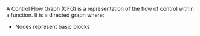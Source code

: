 A Control Flow Graph (CFG) is a representation of the flow of control within a function. It is a directed graph where:
- Nodes represent basic blocks